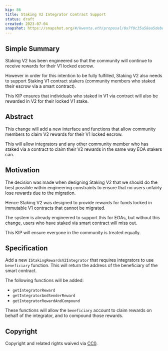 ```yaml
---
kip: 86
title: Staking V2 Integrator Contract Support
status: draft
created: 2023-07-04
snapshot: https://snapshot.org/#/kwenta.eth/proposal/0x7f0c35a58ea5debd54913f22d536e7666aaa929feafe1c9ba7e3a737da0424a3
---
```


## Simple Summary

Staking V2 has been engineered so that the community will continue to receive rewards for their V1 locked escrow.

However in order for this intention to be fully fulfilled, Staking V2 also needs to support Staking V1 contract stakers (community members who staked their escrow via a smart contract).

This KIP ensures that individuals who staked in V1 via contract will also be rewarded in V2 for their locked V1 stake.

## Abstract

This change will add a new interface and functions that allow community members to claim V2 rewards for their V1 locked escrow.

This will allow integrators and any other community member who has staked via a contract to claim their V2 rewards in the same way EOA stakers can.

## Motivation

The decision was made when designing Staking V2 that we should do the best possible within engineering constraints to ensure that no users unfairly lose rewards due to the migration.

Hence Staking V2 was designed to provide rewards for funds locked in immutable V1 contracts that cannot be migrated.

The system is already engineered to support this for EOAs, but without this change, users who have staked via smart contract will miss out.

This KIP will ensure everyone in the community is treated equally.

## Specification

Add a new `IStakingRewardsV2Integrator` that requires integrators to use `beneficiary` function. This will return the address of the beneficiary of the smart contract.

The following functions will be added:
- `getIntegratorReward`
- `getIntegratorAndSenderReward`
- `getIntegratorRewardAndCompound`

These functions will allow the `beneficiary` account to claim rewards on behalf of the integrator, and to compound those rewards.

## Copyright

Copyright and related rights waived via [CC0](https://creativecommons.org/publicdomain/zero/1.0/).
